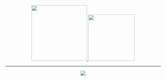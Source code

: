 <br>
<p align="center">
<a href="https://github.com/TerrorL">
  <img height="180em" src="https://github-readme-stats-eight-theta.vercel.app/api?username=TerrorL&show_icons=true&theme=react&include_all_commits=true&locale=fr"/>
  <img height="150em" src="https://github-readme-stats-eight-theta.vercel.app/api/top-langs/?username=TerrorL&layout=compact&langs_count=8&theme=react&locale=fr"/>
</a>
  
</p>

-----

<p align="center">
  <img src="https://komarev.com/ghpvc/?username=TerrorL&color=blue" />
</p>
